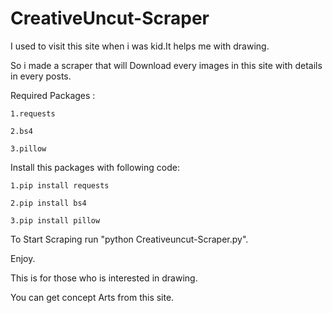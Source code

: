 # CreativeUncut-Scraper
I used to visit this site when i was kid.It helps me with drawing.

So i made a scraper that will Download every images in this site with details in every posts.

Required Packages :

    1.requests
  
    2.bs4
  
    3.pillow
  
Install this packages with following code:

    1.pip install requests  
  
    2.pip install bs4
  
    3.pip install pillow
  
To Start Scraping run "python Creativeuncut-Scraper.py".

Enjoy.

This is for those who is interested in drawing.

You can get concept Arts from this site.
